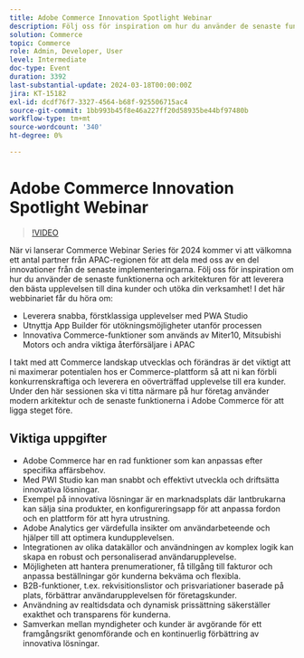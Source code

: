 ```yaml
---
title: Adobe Commerce Innovation Spotlight Webinar
description: Följ oss för inspiration om hur du använder de senaste funktionerna och arkitekturen för att leverera den bästa upplevelsen till dina kunder och utöka din verksamhet!På det här webbinariet.
solution: Commerce
topic: Commerce
role: Admin, Developer, User
level: Intermediate
doc-type: Event
duration: 3392
last-substantial-update: 2024-03-18T00:00:00Z
jira: KT-15182
exl-id: dcdf76f7-3327-4564-b68f-925506715ac4
source-git-commit: 1bb993b45f8e46a227ff20d58935be44bf97480b
workflow-type: tm+mt
source-wordcount: '340'
ht-degree: 0%

---
```


# Adobe Commerce Innovation Spotlight Webinar

>[!VIDEO](https://video.tv.adobe.com/v/3427965/?learn=on)

När vi lanserar Commerce Webinar Series för 2024 kommer vi att välkomna ett antal partner från APAC-regionen för att dela med oss av en del innovationer från de senaste implementeringarna. Följ oss för inspiration om hur du använder de senaste funktionerna och arkitekturen för att leverera den bästa upplevelsen till dina kunder och utöka din verksamhet!
I det här webbinariet får du höra om:

* Leverera snabba, förstklassiga upplevelser med PWA Studio
* Utnyttja App Builder för utökningsmöjligheter utanför processen
* Innovativa Commerce-funktioner som används av Miter10, Mitsubishi Motors och andra viktiga återförsäljare i APAC

I takt med att Commerce landskap utvecklas och förändras är det viktigt att ni maximerar potentialen hos er Commerce-plattform så att ni kan förbli konkurrenskraftiga och leverera en oöverträffad upplevelse till era kunder. Under den här sessionen ska vi titta närmare på hur företag använder modern arkitektur och de senaste funktionerna i Adobe Commerce för att ligga steget före.

## Viktiga uppgifter

* Adobe Commerce har en rad funktioner som kan anpassas efter specifika affärsbehov.
* Med PWI Studio kan man snabbt och effektivt utveckla och driftsätta innovativa lösningar.
* Exempel på innovativa lösningar är en marknadsplats där lantbrukarna kan sälja sina produkter, en konfigureringsapp för att anpassa fordon och en plattform för att hyra utrustning.
* Adobe Analytics ger värdefulla insikter om användarbeteende och hjälper till att optimera kundupplevelsen.
* Integrationen av olika datakällor och användningen av komplex logik kan skapa en robust och personaliserad användarupplevelse.
* Möjligheten att hantera prenumerationer, få tillgång till fakturor och anpassa beställningar gör kunderna bekväma och flexibla.
* B2B-funktioner, t.ex. rekvisitionslistor och prisvariationer baserade på plats, förbättrar användarupplevelsen för företagskunder.
* Användning av realtidsdata och dynamisk prissättning säkerställer exakthet och transparens för kunderna.
* Samverkan mellan myndigheter och kunder är avgörande för ett framgångsrikt genomförande och en kontinuerlig förbättring av innovativa lösningar.
